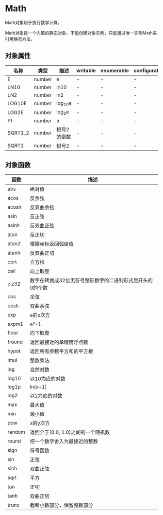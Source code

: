 # Math

Math对象用于执行数学计算。

Math对象是一个内置的静态对象，不能创建对象实例，只能通过唯一实例Math来引用静态方法。

## 对象属性

| 名称 | 类型 | 描述 |  writable | enumerable | configurable |
|---|---|---|---|---|---|
| E | number | e | - | - | - |
| LN10 | number | ln10 | - | - | - |
| LN2 | number | ln2 | - | - | - |
| LOG10E | number | log<sub>10</sub>e | - | - | - |
| LOG2E | number | log<sub>2</sub>e | - | - | - |
| PI | number | π | - | - | - |
| SQRT1_2 | number | 根号2的倒数 | - | - | - |	
| SQRT2 | number | 根号2 | - | - | - |	


## 对象函数

| 函数 | 描述 |
|---|---|
| abs | 绝对值 |
| acos | 反余弦 |
| acosh | 反双曲余弦 |
| asin | 反正弦 |
| asinh | 反双曲正弦 |
| atan | 反正切 |
| atan2 | 根据坐标返回弧度值 |
| atanh | 反双曲正切 |
| cbrt | 立方根 |
| ceil | 向上取整 |
| clz32 | 数字在转换成32位无符号整形数字的二进制形式后开头的0的个数 |
| cos | 余弦 |
| cosh | 双曲余弦 |
| exp | e的x次方 |
| expm1 | e<sup>x</sup>-1 |
| floor | 向下取整 |
| fround | 返回最接近的单精度浮点数 |
| hypot | 返回所有参数平方和的平方根 |
| imul | 整数乘法 |
| log | 自然对数 |
| log10 | 以10为底的对数 |
| log1p | ln(x+1) |
| log2 | 以2为底的对数 |
| max | 最大值 |
| min | 最小值 |
| pow | x的y次方 |
| random | 返回介于[0.0, 1.0)之间的一个随机数 |	
| round | 把一个数字舍入为最接近的整数 |
| sign | 符号函数 |
| sin | 正弦 |
| sinh | 双曲正弦 |
| sqrt | 平方 |
| tan | 正切 |
| tanh | 双曲正切 |
| trunc | 截断小数部分，保留整数部分 |